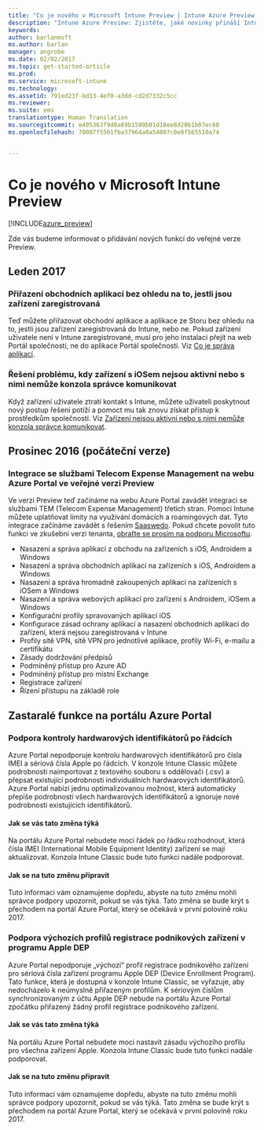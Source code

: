 ```yaml
---
title: "Co je nového v Microsoft Intune Preview | Intune Azure Preview | Dokumentace Microsoftu"
description: "Intune Azure Preview: Zjistěte, jaké novinky přináší Intune Azure Preview."
keywords: 
author: barlanmsft
ms.author: barlan
manager: angrobe
ms.date: 02/02/2017
ms.topic: get-started-article
ms.prod: 
ms.service: microsoft-intune
ms.technology: 
ms.assetid: 791ed23f-bd13-4ef0-a3dd-cd2d7332c5cc
ms.reviewer: 
ms.suite: ems
translationtype: Human Translation
ms.sourcegitcommit: e405363f9d0a89b1589b01d18ee8d2861b07ec60
ms.openlocfilehash: 70007f5501fba37964a0a54807c0e0f565510a74


---
```


# <a name="whats-new-in-the-microsoft-intune-preview"></a>Co je nového v Microsoft Intune Preview


[!INCLUDE[azure_preview](../includes/azure_preview.md)]


Zde vás budeme informovat o přidávání nových funkcí do veřejné verze Preview.

<!--## February 2017-->

<!--### Custom app categories <!--748805
You can now create, edit, and assign categories for apps you add to Intune. Currently, categories can only be specified in English.
See [How to add an app to Intune](/intune-azure/manage-apps/add-apps).-->

<!--### Display device categories <!--814654
You can now view the device category as a column in the device list. You can also edit the category from the properties section of the device properties blade.-->

## <a name="january-2017"></a>Leden 2017

### <a name="assign-line-of-business-apps-whether-or-not-devices-are-enrolled---748823--"></a>Přiřazení obchodních aplikací bez ohledu na to, jestli jsou zařízení zaregistrovaná <!--748823-->
Teď můžete přiřazovat obchodní aplikace a aplikace ze Storu bez ohledu na to, jestli jsou zařízení zaregistrovaná do Intune, nebo ne. Pokud zařízení uživatele není v Intune zaregistrované, musí pro jeho instalaci přejít na web Portál společnosti, ne do aplikace Portál společnosti. Viz [Co je správa aplikací](/intune-azure/manage-apps/what-is-app-management).

### <a name="resolve-issue-where-ios-devices-are-inactive-or-the-admin-console-cannot-communicate-with-them"></a>Řešení problému, kdy zařízení s iOSem nejsou aktivní nebo s nimi nemůže konzola správce komunikovat
Když zařízení uživatele ztratí kontakt s Intune, můžete uživateli poskytnout nový postup řešení potíží a pomoct mu tak znovu získat přístup k prostředkům společnosti. Viz [Zařízení nejsou aktivní nebo s nimi nemůže konzola správce komunikovat](/intune-azure/enroll-devices/troubleshoot-device-enrollment#devices-are-inactive-or-the-admin-console-cannot-communicate-with-them).

## <a name="december-2016-initial-release"></a>Prosinec 2016 (počáteční verze)

### <a name="telecom-expense-management-integration-in-public-preview-of-azure-portal--747605--"></a>Integrace se službami Telecom Expense Management na webu Azure Portal ve veřejné verzi Preview<!--747605-->
Ve verzi Preview teď začínáme na webu Azure Portal zavádět integraci se službami TEM (Telecom Expense Management) třetích stran. Pomocí Intune můžete uplatňovat limity na využívání domácích a roamingových dat. Tyto integrace začínáme zavádět s řešením [Saaswedo](http://www.saaswedo.com). Pokud chcete povolit tuto funkci ve zkušební verzi tenanta, [obraťte se prosím na podporu Microsoftu](https://docs.microsoft.com/intune/troubleshoot/how-to-get-support-for-microsoft-intune).

- Nasazení a správa aplikací z obchodu na zařízeních s iOS, Androidem a Windows
- Nasazení a správa obchodních aplikací na zařízeních s iOS, Androidem a Windows
- Nasazení a správa hromadně zakoupených aplikací na zařízeních s iOSem a Windows
- Nasazení a správa webových aplikací pro zařízení s Androidem, iOSem a Windows
- Konfigurační profily spravovaných aplikací iOS
- Konfigurace zásad ochrany aplikací a nasazení obchodních aplikací do zařízení, která nejsou zaregistrovaná v Intune
- Profily sítě VPN, sítě VPN pro jednotlivé aplikace, profily Wi-Fi, e-mailu a certifikátu
- Zásady dodržování předpisů
- Podmíněný přístup pro Azure AD
- Podmíněný přístup pro místní Exchange
- Registrace zařízení
- Řízení přístupu na základě role

## <a name="deprecated-features-in-the-azure-portal"></a>Zastaralé funkce na portálu Azure Portal

### <a name="support-for-row-by-row-review-of-hardware-identifiers"></a>Podpora kontroly hardwarových identifikátorů po řádcích
Azure Portal nepodporuje kontrolu hardwarových identifikátorů pro čísla IMEI a sériová čísla Apple po řádcích. V konzole Intune Classic můžete podrobnosti naimportovat z textového souboru s oddělovači (.csv) a přepsat existující podrobnosti individuálních hardwarových identifikátorů. Azure Portal nabízí jednu optimalizovanou možnost, která automaticky přepíše podrobnosti všech hardwarových identifikátorů a ignoruje nové podrobnosti existujících identifikátorů.

#### <a name="how-this-affects-you"></a>Jak se vás tato změna týká
Na portálu Azure Portal nebudete moci řádek po řádku rozhodnout, která čísla IMEI (International Mobile Equipment Identity) zařízení se mají aktualizovat. Konzola Intune Classic bude tuto funkci nadále podporovat.

#### <a name="how-to-get-ready-for-this-change"></a>Jak se na tuto změnu připravit
Tuto informaci vám oznamujeme dopředu, abyste na tuto změnu mohli správce podpory upozornit, pokud se vás týká. Tato změna se bude krýt s přechodem na portál Azure Portal, který se očekává v první polovině roku 2017.


### <a name="support-for-default-corporate-device-enrollment-profiles-in-apple-dep"></a>Podpora výchozích profilů registrace podnikových zařízení v programu Apple DEP
Azure Portal nepodporuje „výchozí“ profil registrace podnikového zařízení pro sériová čísla zařízení programu Apple DEP (Device Enrollment Program). Tato funkce, která je dostupná v konzole Intune Classic, se vyřazuje, aby nedocházelo k neúmyslně přiřazeným profilům. K sériovým číslům synchronizovaným z účtu Apple DEP nebude na portálu Azure Portal zpočátku přiřazený žádný profil registrace podnikového zařízení.

#### <a name="how-this-affects-you"></a>Jak se vás tato změna týká
Na portálu Azure Portal nebudete moci nastavit zásadu výchozího profilu pro všechna zařízení Apple. Konzola Intune Classic bude tuto funkci nadále podporovat.

#### <a name="how-to-get-ready-for-this-change"></a>Jak se na tuto změnu připravit
Tuto informaci vám oznamujeme dopředu, abyste na tuto změnu mohli správce podpory upozornit, pokud se vás týká. Tato změna se bude krýt s přechodem na portál Azure Portal, který se očekává v první polovině roku 2017.



<!--HONumber=Feb17_HO1-->


